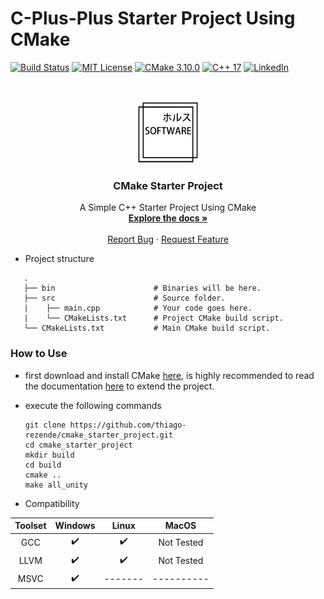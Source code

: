 # C-Plus-Plus Starter Project Using CMake

[![Build Status][build-shield]][build-url]
[![MIT License][license-shield]][license-url]
[![CMake 3.10.0][cmake-shield]][cmake-url]
[![C++ 17][cpp-shield]][cpp-url]
[![LinkedIn][linkedin-shield]][linkedin-url]

<!-- PROJECT LOGO -->
<br />
<p align="center">
  <a href="https://github.com/thiago-rezende/cmake-starter-project">
    <img src=".github/logo.png" alt="Logo" width="100" height="100">
  </a>

  <h3 align="center">CMake Starter Project</h3>

  <p align="center">
    A Simple C++ Starter Project Using CMake
    <br />
    <a href="https://github.com/thiago-rezende/cmake-starter-project#how-to-use"><strong>Explore the docs »</strong></a>
    <br />
    <br />
    <!--<a href="https://github.com/thiago-rezende/cmake-starter-project">View Demo</a>
    ·-->
    <a href="https://github.com/thiago-rezende/cmake-starter-project/issues">Report Bug</a>
    ·
    <a href="https://github.com/thiago-rezende/cmake-starter-project/issues">Request Feature</a>
  </p>
</p>

 - Project structure
 ```
    .
    ├── bin                      # Binaries will be here.
    ├── src                      # Source folder.
    |    ├── main.cpp            # Your code goes here.
    |    └── CMakeLists.txt      # Project CMake build script.
    └── CMakeLists.txt           # Main CMake build script.
```
 ### How to Use
 - first download and install CMake [here][cmake-url], is highly recommended to read the documentation [here](https://cmake.org/cmake-tutorial/) to extend the project.
 - execute the following commands

     ```
     git clone https://github.com/thiago-rezende/cmake_starter_project.git
     cd cmake_starter_project
     mkdir build
     cd build
     cmake ..
     make all_unity
     ```

 - Compatibility

 | Toolset  |    Windows    |     Linux     |     MacOS     |
 |:--------:|:-------------:|:-------------:|:-------------:|
 | GCC      |       ✔️      |    ✔️        |   Not Tested  |
 | LLVM     |       ✔️      |    ✔️        |   Not Tested  |
 | MSVC     |       ✔️      |    -------   |   ----------  |

[build-shield]: https://img.shields.io/badge/build-passing-brightgreen.svg?style=flat-square
[build-url]: #
[license-shield]: https://img.shields.io/badge/license-MIT-blue.svg?style=flat-square
[license-url]: https://opensource.org/licenses/MIT
[cmake-shield]: https://img.shields.io/badge/CMake-3.10.0-blueviolet.svg?style=flat-square
[cmake-url]: https://cmake.org/
[cpp-shield]: https://img.shields.io/badge/C++-17-orange.svg?style=flat-square
[cpp-url]: https://cmake.org/
[linkedin-shield]: https://img.shields.io/badge/-LinkedIn-black.svg?style=flat-square&logo=linkedin&colorB=555
[linkedin-url]: https://www.linkedin.com/in/thiago-horus-rezende/
